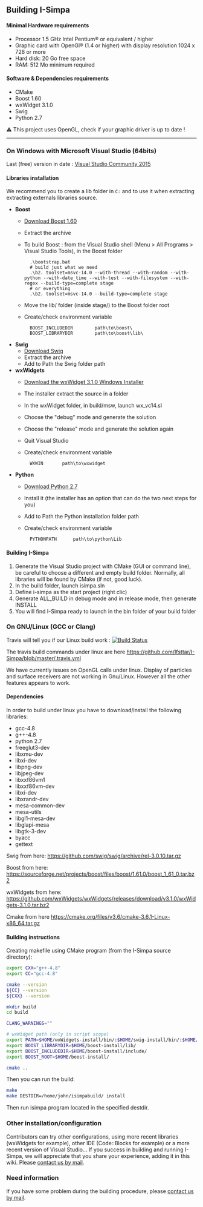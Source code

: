 ## Building I-Simpa

#### Minimal Hardware requirements

* Processor 1.5 GHz Intel Pentium® or equivalent / higher
* Graphic card with OpenGl® (1.4 or higher) with display resolution 1024 x 728 or more
* Hard disk: 20 Go free space
* RAM: 512 Mo minimum required

#### Software & Dependencies requirements

* CMake
* Boost 1.60
* wxWidget 3.1.0
* Swig
* Python 2.7

:warning: This project uses OpenGL, check if your graphic driver is up to date !

---

### On Windows with Microsoft Visual Studio (64bits)

Last (free) version in date :  [Visual Studio Community 2015](https://www.visualstudio.com/)

#### Libraries installation

We recommend you to create a lib folder in `C:` and to use it when extracting extracting externals libraries source.

* **Boost**
	* [Download Boost 1.60](http://www.boost.org/users/history/)
	* Extract the archive
	* To build Boost : from the Visual Studio shell (Menu > All Programs > Visual Studio Tools), in the Boost folder
	
			.\bootstrap.bat
			# build just what we need
			.\b2. toolset=msvc-14.0 --with-thread --with-random --with-python --with-date_time --with-test --with-filesystem --with-regex --build-type=complete stage
			# or everything
			.\b2. toolset=msvc-14.0 --build-type=complete stage
	
	* Move the lib/ folder (inside stage/) to the Boost folder root
	* Create/check environment variable

			BOOST_INCLUDEDIR		path\to\boost\
			BOOST_LIBRARYDIR		path\to\boost\lib\

* **Swig**
	* [Download Swig](http://www.swig.org/)
	* Extract the archive
	* Add to Path the Swig folder path
* **wxWidgets**
	* [Download the wxWidget 3.1.0 Windows Installer](http://www.wxwidgets.org/downloads/)
	* The installer extract the source in a folder
	* In the wxWidget folder, in build/msw, launch wx_vc14.sl
	* Choose the "debug" mode and generate the solution
	* Choose the "release" mode and generate the solution again
	* Quit Visual Studio
	* Create/check environment variable

			WXWIN		path\to\wxwidget
	
* **Python**
	* [Download Python 2.7](https://www.python.org/downloads/)
	* Install it (the installer has an option that can do the two next steps for you)
	* Add to Path the Python installation folder path
	* Create/check environment variable
	
			PYTHONPATH		path\to\python\Lib

#### Building I-Simpa

1. Generate the Visual Studio project with CMake (GUI or command line), be careful to choose a different and empty build folder. Normally, all libraries will be found by CMake (if not, good luck).
2. In the build folder, launch isimpa.sln
3. Define i-simpa as the start project (right clic)
4. Generate ALL_BUILD in debug mode and in release mode, then generate INSTALL
6. You will find I-Simpa ready to launch in the bin folder of your build folder

### On GNU/Linux (GCC or Clang)

Travis will tell you if our Linux build work : [![Build Status](https://travis-ci.org/Ifsttar/I-Simpa.svg?branch=master)](https://travis-ci.org/Ifsttar/I-Simpa)

The travis build commands under linux are here https://github.com/Ifsttar/I-Simpa/blob/master/.travis.yml 

We have currently issues on OpenGL calls under linux. Display of particles and surface receivers are not working in Gnu/Linux. However all the other features appears to work.

#### Dependencies

In order to build under linux you have to download/install the following libraries:

- gcc-4.8
- g++-4.8
- python 2.7
- freeglut3-dev
- libxmu-dev
- libxi-dev
- libpng-dev
- libjpeg-dev
- libxxf86vm1
- libxxf86vm-dev
- libxi-dev
- libxrandr-dev
- mesa-common-dev
- mesa-utils
- libgl1-mesa-dev
- libglapi-mesa
- libgtk-3-dev
- byacc
- gettext

Swig from here:
https://github.com/swig/swig/archive/rel-3.0.10.tar.gz

Boost from here:
https://sourceforge.net/projects/boost/files/boost/1.61.0/boost_1_61_0.tar.bz2

wxWidgets from here:
https://github.com/wxWidgets/wxWidgets/releases/download/v3.1.0/wxWidgets-3.1.0.tar.bz2

Cmake from here
https://cmake.org/files/v3.6/cmake-3.6.1-Linux-x86_64.tar.gz

#### Building instructions

Creating makefile using CMake program (from the I-Simpa source directory):

```sh
export CXX="g++-4.8"
export CC="gcc-4.8"

cmake --version
${CC} --version
${CXX} --version

mkdir build
cd build

CLANG_WARNINGS=""

# wxWidget path (only in script scope)
export PATH=$HOME/wxWidgets-install/bin/:$HOME/swig-install/bin/:$HOME/cmake-install/bin/:$PATH
export BOOST_LIBRARYDIR=$HOME/boost-install/lib/
export BOOST_INCLUDEDIR=$HOME/boost-install/include/
export BOOST_ROOT=$HOME/boost-install/

cmake ..
```

Then you can run the build:

```sh
make
make DESTDIR=/home/john/isimpabuild/ install
```

Then run isimpa program located in the specified destdir.


### Other installation/configuration

Contributors can try other configurations, using more recent libraries (wxWidgets for example), other IDE (Code::Blocks for example) or a more recent version of Visual Studio... If you success in building and running I-Simpa, we will appreciate that you share your experience, adding it in this wiki. Please <a href="mailto:i-simpa@ifsttar.fr">contact us by mail</a>.

### Need information

If you have some problem during the building procedure, please <a href="mailto:i-simpa@ifsttar.fr">contact us by mail</a>.
